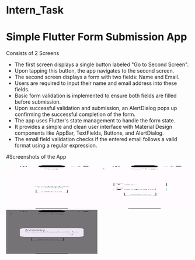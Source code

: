 # Intern_Task

# Simple Flutter Form Submission App

Consists of 2 Screens


* The first screen displays a single button labeled "Go to Second Screen".
* Upon tapping this button, the app navigates to the second screen.
* The second screen displays a form with two fields: Name and Email.
* Users are required to input their name and email address into these fields.
* Basic form validation is implemented to ensure both fields are filled before submission.
* Upon successful validation and submission, an AlertDialog pops up confirming the successful completion of the form.
* The app uses Flutter's state management to handle the form state.
* It provides a simple and clean user interface with Material Design components like AppBar, TextFields, Buttons, and AlertDialog.
* The email field validation checks if the entered email follows a valid format using a regular expression.

#Screenshots of the App

<img src="assets/images/S1.png" width="250" height="120">
<img src="assets/images/S2.png" width="250" height="120"> 
<img src="assets/images/S3.png" width="250" height="120"> 
